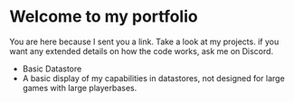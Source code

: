 # Welcome to my portfolio
You are here because I sent you a link. Take a look at my projects. if you want any extended details on how the code works, ask me on Discord.

- Basic Datastore
- A basic display of my capabilities in datastores, not designed for large games with large playerbases.
